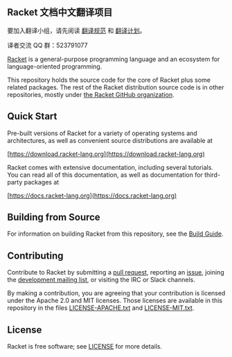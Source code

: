 
## Racket 文档中文翻译项目
要加入翻译小组，请先阅读 [翻译规范](https://github.com/Racket-zh/racket/issues/1) 和
[翻译计划](https://github.com/Racket-zh/racket/issues/2)。

译者交流 QQ 群：523791077

[Racket](https://racket-lang.org/) is a general-purpose programming
language and an ecosystem for language-oriented programming.

This repository holds the source code for the core of Racket plus some
related packages. The rest of the Racket distribution source code is
in other repositories, mostly under [the Racket GitHub
organization](https://github.com/racket).

Quick Start
-----------

Pre-built versions of Racket for a variety of operating systems and
architectures, as well as convenient source distributions are
available at

  [https://download.racket-lang.org](https://download.racket-lang.org)

Racket comes with extensive documentation, including several tutorials.
You can read all of this documentation, as well as documentation for
third-party packages at

  [https://docs.racket-lang.org](https://docs.racket-lang.org)

Building from Source
--------------------

For information on building Racket from this repository, see the
[Build Guide](build.md).

Contributing
------------

Contribute to Racket by
submitting a [pull request](https://github.com/racket/racket/pulls),
reporting an [issue](https://github.com/racket/racket/issues),
joining the [development mailing list](https://lists.racket-lang.org),
or visiting the IRC or Slack channels.

By making a contribution, you are agreeing that your contribution is
licensed under the Apache 2.0 and MIT licenses. Those
licenses are available in this repository in the files
[LICENSE-APACHE.txt](racket/src/LICENSE-APACHE.txt) and
[LICENSE-MIT.txt](racket/src/LICENSE-MIT.txt).

License
-------

Racket is free software; see [LICENSE](LICENSE) for more details.
